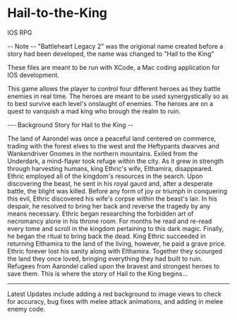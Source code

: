# Hail-to-the-King
IOS RPG

-- Note -- "Battleheart Legacy 2" was the origional name created before a story had been developed, the name was changed to "Hail to the King"

These files are meant to be run with XCode, a Mac coding application for IOS development.


This game allows the player to control four different heroes as they battle enemies in real time. The heroes are meant to be used synergystically so as to best survive each level's onslaught of enemies. The heroes are on a quest to vanquish a mad king who brough the realm to ruin.



--- Background Story for Hail to the King --

The land of Aarondel was once a peaceful land centered on commerce, trading with the forest elves to the west and the Heftypants dwarves and Wankendriver Gnomes in the northern mountains. Exiled from the Underdark, a mind-flayer took refuge within the city. As it grew in strength through harvesting humans, king Ethric's wife, Elthamira, disappeared. Ethric employed all of the kingdom's resources in the search. Upon discovering the beast, he sent in his royal gaurd and, after a desperate battle, the blight was killed. Before any form of joy or triumph in conquering this evil, Ethric discovered his wife's corpse within the beast's lair. In his despair, he resolved to bring her back and reverse the tragedy by any means necessary. Ethric began researching the forbidden art of necromancy alone in his throne room. For months he read and re-read every tome and scroll in the kingdom pertaining to this dark magic. Finally, he began the ritual to bring back the dead. King Ethric succeeded in returning Elthamira to the land of the living, however, he paid a grave price. Ethric forever lost his sanity along with Elthamira. Together they scourged the land they once loved, bringing everything they had built to ruin. Refugees from Aarondel called upon the bravest and strongest heroes to save them. This is where the story of Hail to the King begins...

--------------------------------------------------------------------------------------------
Latest Updates include adding a red background to image views to check for accuracy, bug fixes with melee attack animations, and adding in melee enemy code.
